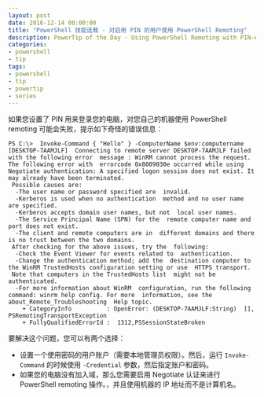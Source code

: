 ```yaml
---
layout: post
date: 2016-12-14 00:00:00
title: "PowerShell 技能连载 - 对启用 PIN 的用户使用 PowerShell Remoting"
description: PowerTip of the Day - Using PowerShell Remoting with PIN-enabled Accounts
categories:
- powershell
- tip
tags:
- powershell
- tip
- powertip
- series
---
```

如果您设置了 PIN 用来登录您的电脑，对您自己的机器使用 PowerShell remoting 可能会失败，提示如下奇怪的错误信息：

```
PS C:\>  Invoke-Command { "Hello" } -ComputerName $env:computername
[DESKTOP-7AAMJLF]  Connecting to remote server DESKTOP-7AAMJLF failed with the following error  message : WinRM cannot process the request. The following error with  errorcode 0x8009030e occurred while using Negotiate authentication: A specified logon session does not exist. It may already have been terminated.
 Possible causes are:
  -The user name or password specified are  invalid.
  -Kerberos is used when no authentication  method and no user name are specified.
  -Kerberos accepts domain user names, but not  local user names.
  -The Service Principal Name (SPN) for the  remote computer name and port does not exist.
  -The client and remote computers are in  different domains and there is no trust between the two domains.
 After checking for the above issues, try the  following:
  -Check the Event Viewer for events related to  authentication.
  -Change the authentication method; add the  destination computer to the WinRM TrustedHosts configuration setting or use  HTTPS transport.
 Note that computers in the TrustedHosts list  might not be authenticated.
  -For more information about WinRM  configuration, run the following command: winrm help config. For more  information, see the
about_Remote_Troubleshooting  Help topic.
    + CategoryInfo          : OpenError: (DESKTOP-7AAMJLF:String)  [], PSRemotingTransportException
    + FullyQualifiedErrorId :  1312,PSSessionStateBroken
```

要解决这个问题，您可以有两个选择：

* 设置一个使用密码的用户账户（需要本地管理员权限）。然后，运行 `Invoke-Command` 的时候使用 `-Credential` 参数，然后指定账户和密码。
* 如果您的电脑没有加入域，那么您需要启用 Negotiate 认证来进行 PowerShell remoting 操作。，并且使用机器的 IP 地址而不是计算机名。

<!--本文国际来源：[Using PowerShell Remoting with PIN-enabled Accounts](http://community.idera.com/powershell/powertips/b/tips/posts/using-powershell-remoting-with-pin-enabled-accounts)-->
